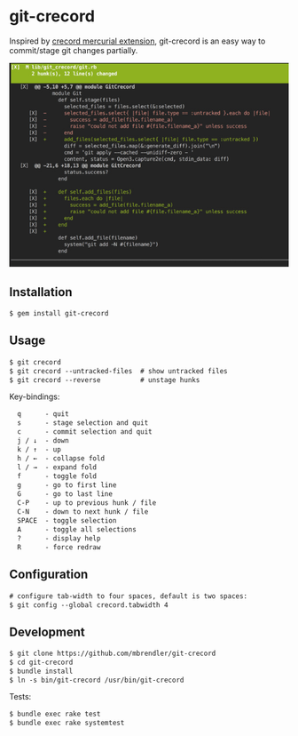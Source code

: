 # git-crecord

Inspired by [crecord mercurial extension](https://bitbucket.org/edgimar/crecord/wiki/Home), git-crecord is an easy way to commit/stage git changes partially.

![Screenshot](/screenshot.jpg?raw=true)

## Installation

```shell
$ gem install git-crecord
```

## Usage

```shell
$ git crecord
$ git crecord --untracked-files  # show untracked files
$ git crecord --reverse          # unstage hunks
```

Key-bindings:
```
  q      - quit
  s      - stage selection and quit
  c      - commit selection and quit
  j / ↓  - down
  k / ↑  - up
  h / ←  - collapse fold
  l / →  - expand fold
  f      - toggle fold
  g      - go to first line
  G      - go to last line
  C-P    - up to previous hunk / file
  C-N    - down to next hunk / file
  SPACE  - toggle selection
  A      - toggle all selections
  ?      - display help
  R      - force redraw
```

## Configuration

```shell
# configure tab-width to four spaces, default is two spaces:
$ git config --global crecord.tabwidth 4
```

## Development

```shell
$ git clone https://github.com/mbrendler/git-crecord
$ cd git-crecord
$ bundle install
$ ln -s bin/git-crecord /usr/bin/git-crecord
```

Tests:
```shell
$ bundle exec rake test
$ bundle exec rake systemtest
```
